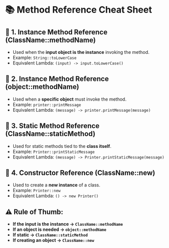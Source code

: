 # 📚 **Method Reference Cheat Sheet**

## 🔑 **1. Instance Method Reference (ClassName::methodName)**
- Used when the **input object is the instance** invoking the method.
- Example: `String::toLowerCase`
- Equivalent Lambda: `(input) -> input.toLowerCase()`

## 🔑 **2. Instance Method Reference (object::methodName)**
- Used when a **specific object** must invoke the method.
- Example: `printer::printMessage`
- Equivalent Lambda: `(message) -> printer.printMessage(message)`

## 🔑 **3. Static Method Reference (ClassName::staticMethod)**
- Used for static methods tied to the **class itself**.
- Example: `Printer::printStaticMessage`
- Equivalent Lambda: `(message) -> Printer.printStaticMessage(message)`

## 🔑 **4. Constructor Reference (ClassName::new)**
- Used to create a **new instance** of a class.
- Example: `Printer::new`
- Equivalent Lambda: `() -> new Printer()`

## ⚠️ **Rule of Thumb:**
- **If the input is the instance → `ClassName::methodName`**
- **If an object is needed → `object::methodName`**
- **If static → `ClassName::staticMethod`**
- **If creating an object → `ClassName::new`**
